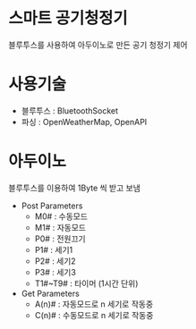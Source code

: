 # 스마트 공기청정기
블루투스를 사용하여 아두이노로 만든 공기 청정기 제어

# 사용기술
* 블루투스 : BluetoothSocket
* 파싱 : OpenWeatherMap, OpenAPI

# 아두이노
블루투스를 이용하여 1Byte 씩 받고 보냄
* Post Parameters
     * M0# : 수동모드
     * M1# : 자동모드
     * P0# : 전원끄기
     * P1# : 세기1
     * P2# : 세기2
     * P3# : 세기3
     * T1#~T9# : 타이머 (1시간 단위)
* Get Parameters
     * A(n)# : 자동모드로 n 세기로 작동중
     * C(n)# : 수동모드로 n 세기로 작동중
